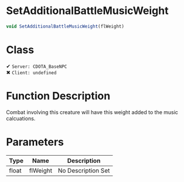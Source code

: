# SetAdditionalBattleMusicWeight
```js	
void SetAdditionalBattleMusicWeight(flWeight)
```
# Class
✔ `Server: CDOTA_BaseNPC`  
✖ `Client: undefined`  

# Function Description
Combat involving this creature will have this weight added to the music calcuations.
# Parameters
Type|Name|Description
--|--|--
float|flWeight|No Description Set
